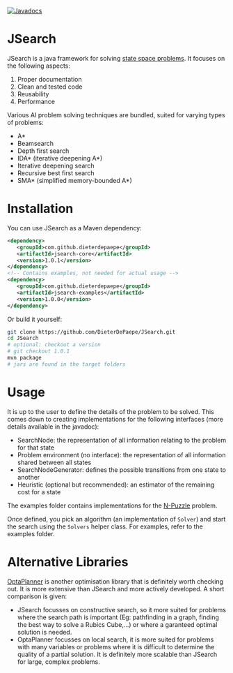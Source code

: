[![Javadocs](http://javadoc.io/badge/com.github.dieterdepaepe/jsearch-core.svg)](http://javadoc.io/doc/com.github.dieterdepaepe/jsearch-core)

JSearch
=======

JSearch is a java framework for solving [state space problems](http://en.wikipedia.org/wiki/State_space_search). It focuses on the following aspects:

1. Proper documentation
2. Clean and tested code
3. Reusability
4. Performance

Various AI problem solving techniques are bundled, suited for varying types of problems:
- A*
- Beamsearch
- Depth first search
- IDA* (iterative deepening A*)
- Iterative deepening search
- Recursive best first search
- SMA* (simplified memory-bounded A*)

 
Installation
============

You can use JSearch as a Maven dependency:
``` xml
<dependency>
   <groupId>com.github.dieterdepaepe</groupId>
   <artifactId>jsearch-core</artifactId>
   <version>1.0.1</version>
</dependency>
<!-- Contains examples, not needed for actual usage -->
<dependency>
   <groupId>com.github.dieterdepaepe</groupId>
   <artifactId>jsearch-examples</artifactId>
   <version>1.0.0</version>
</dependency>
```

Or build it yourself:
``` bash
git clone https://github.com/DieterDePaepe/JSearch.git
cd JSearch
# optional: checkout a version
# git checkout 1.0.1
mvn package
# jars are found in the target folders
```


Usage
=====

It is up to the user to define the details of the problem to be solved. This comes down to creating implementations for the following interfaces (more details available in the javadoc):
- SearchNode: the representation of all information relating to the problem for that state
- Problem environment (no interface): the representation of all information shared between all states
- SearchNodeGenerator: defines the possible transitions from one state to another
- Heuristic (optional but recommended): an estimator of the remaining cost for a state

The examples folder contains implementations for the [N-Puzzle](http://en.wikipedia.org/wiki/N-puzzle) problem.

Once defined, you pick an algorithm (an implementation of ```Solver```) and start the search using the ```Solvers``` helper class. For examples, refer to the examples folder.


Alternative Libraries
=====================

[OptaPlanner](http://www.optaplanner.org/) is another optimisation library that is definitely worth checking out. It is more extensive than JSearch and more actively developed. A short comparison is given:
- JSearch focusses on constructive search, so it more suited for problems where the search path is important (Eg: pathfinding in a graph, finding the best way to solve a Rubics Cube,...) or where a garanteed optimal solution is needed.
- OptaPlanner focusses on local search, it is more suited for problems with many variables or problems where it is difficult to determine the quality of a partial solution. It is definitely more scalable than JSearch for large, complex problems.
